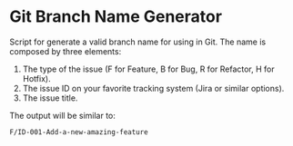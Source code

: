 # Git Branch Name Generator
Script for generate a valid branch name for using in Git. The name is composed by three elements:
1. The type of the issue (F for Feature, B for Bug, R for Refactor, H for Hotfix).
2. The issue ID on your favorite tracking system (Jira or similar options).
3. The issue title.

The output will be similar to:
```
F/ID-001-Add-a-new-amazing-feature
```